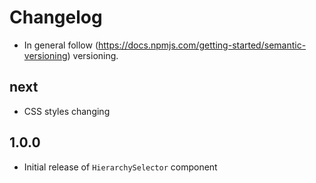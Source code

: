# Changelog

* In general follow (https://docs.npmjs.com/getting-started/semantic-versioning) versioning.

## next

* CSS styles changing 

## 1.0.0

* Initial release of `HierarchySelector` component